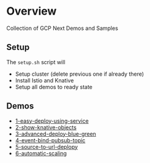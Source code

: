 # Overview

Collection of GCP Next Demos and Samples

## Setup

The `setup.sh` script will

* Setup cluster (delete previous one if already there)
* Install Istio and Knative
* Setup all demos to ready state

## Demos

* [1-easy-deploy-using-service](1-easy-deploy-using-service/README.md)
* [2-show-knative-objects](2-show-knative-objects/README.md)
* [3-advanced-deploy-blue-green](3-advanced-deploy-blue-green/README.md)
* [4-event-bind-pubsub-topic](4-event-bind-pubsub-topic/README.md)
* [5-source-to-url-deplopy](5-source-to-url-deplopy/README.md)
* [6-automatic-scaling](6-automatic-scaling/README.md)


